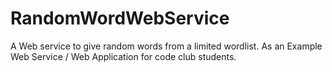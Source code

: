 # RandomWordWebService
A Web service to give random words from a limited wordlist. As an Example Web Service / Web Application for code club students.
